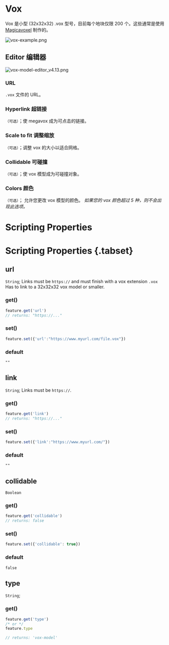 # Vox

Vox 是小型 (32x32x32) .vox 型号，目前每个地块仅限 200 个。这些通常是使用 [Magicavoxel](https://ephtracy.github.io/) 制作的。

![vox-example.png](https://wiki.cryptovoxels.com/vox-example.png)

## Editor 编辑器

![vox-model-editor_v4.13.png](https://wiki.cryptovoxels.com/vox-model-editor_v4.13.png)

### URL

`.vox` 文件的 URL。

### Hyperlink 超链接

`（可选）`；使 megavox 成为可点击的链接。

### Scale to fit 调整缩放

`（可选）`；调整 vox 的大小以适合网格。

### Collidable 可碰撞

`（可选）`；使 vox 模型成为可碰撞对象。

### Colors 颜色

`（可选）`；
允许您更改 vox 模型的颜色。
*如果您的 vox 颜色超过 5 种，则不会出现此选项。*


# Scripting Properties
# Scripting Properties {.tabset}
## url
`String`; Links must be `https://` and must finish with a vox extension `.vox`
Has to link to a 32x32x32 vox model or smaller.

### get()

```js
feature.get('url')
// returns: "https://..."
```

### set()

```js
feature.set({'url':"https://www.myurl.com/file.vox"})
```

### default

`""`

## link
`String`; Links must be `https://`.

### get()

```js
feature.get('link')
// returns: "https://..."
```

### set()

```js
feature.set({'link':"https://www.myurl.com/"})
```

### default

`""`

## collidable
`Boolean`

### get()

```js
feature.get('collidable')
// returns: false
```

### set()

```js
feature.set({'collidable': true})
```

### default

`false`

## type
`String`;

### get()

```js
feature.get('type')
/* or */
feature.type

// returns: 'vox-model'
```